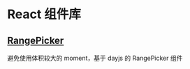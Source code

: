 # React 组件库

## [RangePicker](https://github.com/EmilyQiRabbit/ComponentsDesign/blob/master/%40react-mini-ui/src/components/RangePicker.tsx)

避免使用体积较大的 moment，基于 dayjs 的 RangePicker 组件
